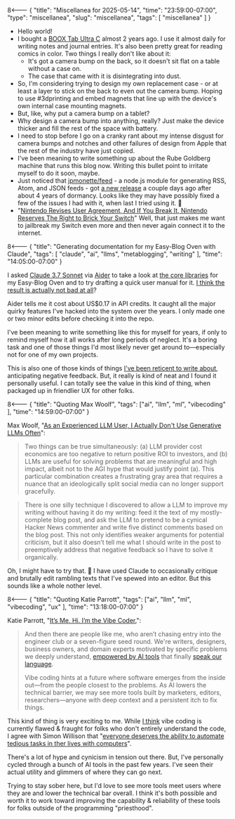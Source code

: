 8<--- { "title": "Miscellanea for 2025-05-14", "time": "23:59:00-07:00", "type": "miscellanea", "slug": "miscellanea", "tags": [ "miscellanea" ] }

- Hello world!
- I bought a [BOOX Tab Ultra C](https://shop.boox.com/collections/all/products/tabultrac) almost 2 years ago. I use it almost daily for writing notes and journal entries. It's also been pretty great for reading comics in color. Two things I really don't like about it:
	- It's got a camera bump on the back, so it doesn't sit flat on a table without a case on.
	- The case that came with it is disintegrating into dust.
- So, I'm considering trying to design my own replacement case - or at least a layer to stick on the back to even out the camera bump. Hoping to use #3dprinting and embed magnets that line up with the device's own internal case mounting magnets.
- But, like, why put a camera bump on a tablet?
- Why design a camera bump into anything, really? Just make the device thicker and fill the rest of the space with battery.
- I need to stop before I go on a cranky rant about my intense disgust for camera bumps and notches and other failures of design from Apple that the rest of the industry have just copied.
- I've been meaning to write something up about the Rube Goldberg machine that runs this blog now. Writing this bullet point to irritate myself to do it soon, maybe.
- Just noticed that [jpmonette/feed](https://github.com/jpmonette/feed) - a node.js module for generating RSS, Atom, and JSON feeds - got [a new release](https://github.com/jpmonette/feed/releases/tag/5.0.1) a couple days ago after about 4 years of dormancy. Looks like they may have possibly fixed a few of the issues I had with it, when last I tried using it. 🤔
- "[Nintendo Revises User Agreement, And If You Break It, Nintendo Reserves The Right to Brick Your Switch](https://www.ign.com/articles/nintendo-revises-user-agreement-and-if-you-break-it-nintendo-reserves-the-right-to-brick-your-switch)" Well, that just makes me want to jailbreak my Switch even more and then never again connect it to the internet.

8<--- { "title": "Generating documentation for my Easy-Blog Oven with Claude", "tags": [ "claude", "ai", "llms", "metablogging", "writing" ], "time": "14:05:00-07:00" }

I asked [Claude 3.7 Sonnet](https://www.anthropic.com/claude/sonnet) via [Aider](https://aider.chat/) to take a look at [the core libraries](https://github.com/lmorchard/blog.lmorchard.com/tree/main/lib) for my Easy-Blog Oven and to try drafting a quick user manual for it. [I think the result is actually not bad at all](https://github.com/lmorchard/blog.lmorchard.com/blob/main/MANUAL.md)?

Aider tells me it cost about US$0.17 in API credits. It caught all the major quirky features I've hacked into the system over the years. I only made one or two minor edits before checking it into the repo.

I've been meaning to write something like this for myself for years, if only to remind myself how it all works after long periods of neglect. It's a boring task and one of those things I'd most likely never get around to—especially not for one of my own projects.

This is also one of those kinds of things [I've been reticent to write about](https://blog.lmorchard.com/2025/05/13/thinking-about-llms/), anticipating negative feedback. But, it really is kind of neat and I found it personally useful. I can totally see the value in this kind of thing, when packaged up in friendlier UX for other folks.

8<--- { "title": "Quoting Max Woolf", "tags": ["ai", "llm", "ml", "vibecoding" ], "time": "14:59:00-07:00"  }

Max Woolf, "[As an Experienced LLM User, I Actually Don't Use Generative LLMs Often](https://minimaxir.com/2025/05/llm-use/)":

> Two things can be true simultaneously: (a) LLM provider cost economics are too negative to return positive ROI to investors, and (b) LLMs are useful for solving problems that are meaningful and high impact, albeit not to the AGI hype that would justify point (a). This particular combination creates a frustrating gray area that requires a nuance that an ideologically split social media can no longer support gracefully.

> There is one silly technique I discovered to allow a LLM to improve my writing without having it do my writing: feed it the text of my mostly-complete blog post, and ask the LLM to pretend to be a cynical Hacker News commenter and write five distinct comments based on the blog post. This not only identifies weaker arguments for potential criticism, but it also doesn’t tell me what I should write in the post to preemptively address that negative feedback so I have to solve it organically.

Oh, I might have to try that. 🤔 I have used Claude to occasionally critique and brutally edit rambling texts that I've spewed into an editor. But this sounds like a whole nother level.

8<--- { "title": "Quoting Katie Parrott", "tags": ["ai", "llm", "ml", "vibecoding", "ux" ], "time": "13:18:00-07:00" }

Katie Parrott, "[It’s Me, Hi. I’m the Vibe Coder.](https://every.to/working-overtime/it-s-me-hi-i-m-the-vibe-coder)":

> And then there are people like me, who aren’t chasing entry into the engineer club or a seven-figure seed round. We're writers, designers, business owners, and domain experts motivated by specific problems we deeply understand, [empowered by AI tools](https://every.to/chain-of-thought/you-re-a-developer-now) that finally [speak our language](https://every.to/podcast/how-to-win-with-prompt-engineering).
> 
> Vibe coding hints at a future where software emerges from the inside out—from the people closest to the problems. As AI lowers the technical barrier, we may see more tools built by marketers, editors, researchers—anyone with deep context and a persistent itch to fix things.

This kind of thing is very exciting to me. While [I think](https://blog.lmorchard.com/2025/05/13/thinking-about-llms/) vibe coding is currently flawed & fraught for folks who don't entirely understand the code, I agree with Simon Willison that "[everyone deserves the ability to automate tedious tasks in ther lives with computers](https://simonwillison.net/2025/Mar/19/vibe-coding/#let-s-not-lose-track-of-what-makes-vibe-coding-special)".

There's a lot of hype and cynicism in tension out there. But, I've personally cycled through a bunch of AI tools in the past few years. I've seen their actual utility and glimmers of where they can go next.

Trying to stay sober here, but I'd love to see more tools meet users where they are and lower the technical bar overall. I think it's both possible and worth it to work toward improving the capability & reliability of these tools for folks outside of the programming "priesthood".
